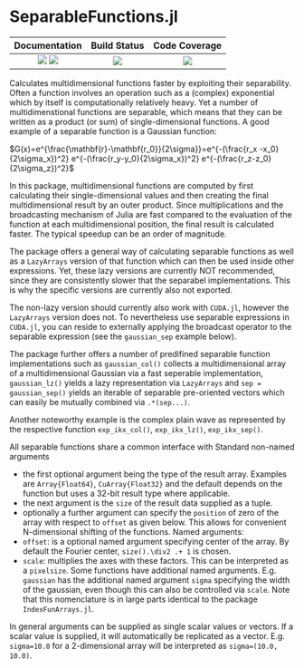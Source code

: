 # SeparableFunctions.jl

| **Documentation**                       | **Build Status**                          | **Code Coverage**               |
|:---------------------------------------:|:-----------------------------------------:|:-------------------------------:|
| [![][docs-stable-img]][docs-stable-url] [![][docs-dev-img]][docs-dev-url] | [![][CI-img]][CI-url] | [![][codecov-img]][codecov-url] |


Calculates multidimensional functions faster by exploiting their separability.
Often a function involves an operation such as a (complex) exponential which by itself is computationally relatively heavy. Yet a number of multidimenstional functions are separable, which means that they can be written as a product (or sum) of single-dimensional functions. A good example of a separable function is a Gaussian function:

$G(x)=e^{\frac{\mathbf{r}-\mathbf{r_0}}{2\sigma}}=e^{-(\frac{r_x -x_0}{2\sigma_x})^2} e^{-(\frac{r_y-y_0}{2\sigma_x})^2} e^{-(\frac{r_z-z_0}{2\sigma_z})^2}$

In this package, multidimensional functions are computed by first calculating their single-dimensional values and then creating the final multidimensional result by an outer product. Since multiplications and the broadcasting mechanism of Julia are fast compared to the evaluation of the function at each multidimensional position, the final result is calculated faster. The typical speedup can be an order of magnitude.

The package offers a general way of calculating separable functions as well as a `LazyArrays` version of that function which can then be used inside other expressions. Yet, these lazy versions are currently NOT recommended, since they are consistently slower that the separabel implementations. This is why the specific versions are currently also not exported.

The non-lazy version should currently also work with `CUDA.jl`, however the `LazyArrays` version does not. To nevertheless use separable expressions in `CUDA.jl`, you can reside to externally applying the broadcast operator to the separable expression (see the `gaussian_sep` example below).

The package further offers a number of predifined separable function implementations such as `gaussian_col()` collects a multidimensional array of a multidimensional Gaussian via a fast seperable implementation, `gaussian_lz()` yields a lazy representation via `LazyArrays` and `sep = gaussian_sep()` yields an iterable of separable pre-oriented vectors which can easily be mutually combined via `.*(sep...)`.

Another noteworthy example is the complex plain wave as represented by the respective function `exp_ikx_col()`, `exp_ikx_lz()`, `exp_ikx_sep()`.

All separable functions share a common interface with
Standard non-named arguments
+ the first optional argument being the type of the result array. Examples are `Array{Float64}`, `CuArray{Float32}` and the default depends on the function but uses a 32-bit result type where applicable.
+ the next argument is the `size` of the result data supplied as a tuple.
+ optionally a further argument can specify the `position` of zero of the array with respect to `offset` as given below. This allows for convenient N-dimensional shifting of the functions. 
Named arguments:
+ `offset`: is a optional named argument specifying center of the array. By default the Fourier center, `size().\div2 .+ 1` is chosen.
+ `scale`: multiplies the axes with these factors. This can be interpreted as a `pixelsize`.
Some functions have additional named arguments. E.g. `gaussian` has the additional named argument `sigma` specifying the width of the gaussian, even though this can also be controlled via `scale`. 
Note that this nomenclature is in large parts identical to the package `IndexFunArrays.jl`.

In general arguments can be supplied as single scalar values or vectors. If a scalar value is supplied, it will automatically be replicated as a vector. E.g. `sigma=10.0` for a  2-dimensional array will be interpreted as `sigma=(10.0, 10.0)`.


[docs-dev-img]: https://img.shields.io/badge/docs-dev-pink.svg
[docs-dev-url]: https://bionanoimaging.github.io/SeparableFunctions.jl/dev/

[docs-stable-img]: https://img.shields.io/badge/docs-stable-darkgreen.svg
[docs-stable-url]: https://bionanoimaging.github.io/SeparableFunctions.jl/stable/

[CI-img]: https://github.com/bionanoimaging/SeparableFunctions.jl/actions/workflows/ci.yml/badge.svg
[CI-url]: https://github.com/bionanoimaging/SeparableFunctions.jl/actions/workflows/ci.yml

[codecov-img]: https://codecov.io/gh/bionanoimaging/SeparableFunctions.jl/branch/main/graph/badge.svg?token=6XWI1M1MPB
[codecov-url]: https://codecov.io/gh/bionanoimaging/SeparableFunctions.jl
